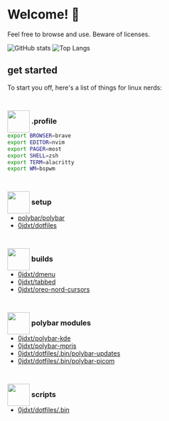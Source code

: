 # Welcome! 👋

Feel free to browse and use. Beware of licenses.

![GitHub stats](https://github-readme-stats.vercel.app/api?username=0jdxt&show_icons=true&theme=nord&include_all_commits=true&line_height=21&hide_rank=true&hide_title=true)
![Top Langs](https://github-readme-stats.vercel.app/api/top-langs/?username=0jdxt&hide=brainfuck&theme=nord&layout=compact)

## get started

To start you off, here's a list of things for linux nerds:


### <img src="https://emojicdn.elk.sh/📜?style=openmoji"  width="50" style="position:relative;top:20px;"> .profile

```bash
export BROWSER=brave
export EDITOR=nvim
export PAGER=most
export SHELL=zsh
export TERM=alacritty
export WM=bspwm
```


### <img src="https://emojicdn.elk.sh/🗂️?style=openmoji" width="50" style="position:relative;top:20px;"> setup

* [polybar/polybar](https://github.com/polybar/polybar)
* [0jdxt/dotfiles](https://github.com/0jdxt/dotfiles)


### <img src="https://emojicdn.elk.sh/🛠️?style=openmoji" width="50" style="position:relative;top:20px;"> builds

* [0jdxt/dmenu](https://github.com/0jdxt/dmenu)
* [0jdxt/tabbed](https://github.com/0jdxt/tabbed)
* [0jdxt/oreo-nord-cursors](https://github.com/0jdxt/oreo-nord-cursors)


### <img src="https://emojicdn.elk.sh/📊?style=openmoji" width="50" style="position:relative;top:20px;"> polybar modules

* [0jdxt/polybar-kde](https://github.com/0jdxt/polybar-kde)
* [0jdxt/polybar-mpris](https://github.com/0jdxt/polybar-mpris)
* [0jdxt/dotfiles/.bin/polybar-updates](https://github.com/0jdxt/dotfiles/tree/master/.bin/polybar-updates)
* [0jdxt/dotfiles/.bin/polybar-picom](https://github.com/0jdxt/dotfiles/tree/master/.bin/polybar-picom)


### <img src="https://emojicdn.elk.sh/toolbox?style=openmoji"  width="50" style="position:relative;top:20px;"> scripts

* [0jdxt/dotfiles/.bin](https://github.com/0jdxt/dotfiles/tree/master/.bin)
